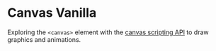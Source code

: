 # Canvas Vanilla

Exploring the `<canvas>` element with the [canvas scripting API](https://developer.mozilla.org/en-US/docs/Web/API/Canvas_API) to draw graphics and animations.